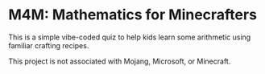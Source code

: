 # M4M: Mathematics for Minecrafters

This is a simple vibe-coded quiz to help kids learn some arithmetic using familiar crafting recipes.

This project is not associated with Mojang, Microsoft, or Minecraft.
